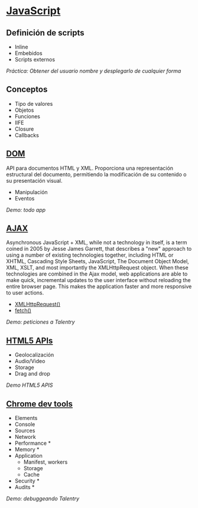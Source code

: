 # [JavaScript](https://www.javascript.com/)

## Definición de scripts

* Inline
* Embebidos
* Scripts externos

*Práctica: Obtener del usuario nombre y desplegarlo de cualquier forma*

## Conceptos
* Tipo de valores
* Objetos
* Funciones
* IIFE
* Closure
* Callbacks


## [DOM](https://developer.mozilla.org/en-US/docs/Web/API/Document_Object_Model)
API para documentos HTML y XML. Proporciona una representación estructural del documento, permitiendo la modificación de su contenido o su presentación visual.

* Manipulación
* Eventos

*Demo: todo app*

## [AJAX](https://developer.mozilla.org/en-US/docs/AJAX)
Asynchronous JavaScript + XML, while not a technology in itself, is a term coined in 2005 by Jesse James Garrett, that describes a "new" approach to using a number of existing technologies together, including HTML or XHTML, Cascading Style Sheets, JavaScript, The Document Object Model, XML, XSLT, and most importantly the XMLHttpRequest object.
When these technologies are combined in the Ajax model, web applications are able to make quick, incremental updates to the user interface without reloading the entire browser page. This makes the application faster and more responsive to user actions.

* [XMLHttpRequest()](https://developer.mozilla.org/en-US/docs/Web/API/XMLHttpRequest/Using_XMLHttpRequest)
* [fetch()](https://developer.mozilla.org/en-US/docs/Web/API/Fetch_API)

*Demo: peticiones a Talentry*

## [HTML5 APIs](http://html5index.org/)
* Geolocalización
* Audio/Video
* Storage
* Drag and drop

*Demo HTML5 APIS*

## [Chrome dev tools](https://developer.chrome.com/devtools)
* Elements
* Console
* Sources
* Network
* Performance *
* Memory *
* Application
    * Manifest, workers
    * Storage
    * Cache
* Security *
* Audits *

*Demo: debuggeando Talentry*